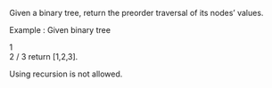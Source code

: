Given a binary tree, return the preorder traversal of its nodes’ values.

Example :
Given binary tree

   1
    \
     2
    /
   3
return [1,2,3].

Using recursion is not allowed.
